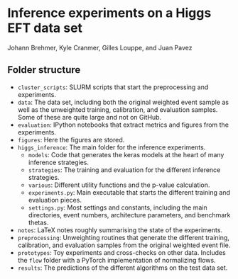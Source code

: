 # Inference experiments on a Higgs EFT data set

Johann Brehmer, Kyle Cranmer, Gilles Louppe, and Juan Pavez

## Folder structure

- `cluster_scripts`: SLURM scripts that start the preprocessing and experiments.
- `data`: The data set, including both the original weighted event sample as well as the unweighted training, calibration, and evaluation samples. Some of these are quite large and not on GitHub.
- `evaluation`: IPython notebooks that extract metrics and figures from the experiments.
- `figures`: Here the figures are stored.
- `higgs_inference`: The main folder for the inference experiments.
    - `models`: Code that generates the keras models at the heart of many inference strategies.
    - `strategies`: The training and evaluation for the different inference strategies.
    - `various`: Different utility functions and the p-value calculation.
    - `experiments.py`: Main executable that starts the different training and evaluation pieces.
    - `settings.py`:  Most settings and constants, including the main directories, event numbers, architecture parameters, and benchmark thetas.
- `notes`: LaTeX notes roughly summarising the state of the experiments.
- `preprocessing`: Unweighting routines that generate the different training, calibration, and evaluation samples from the original weighted event file.
- `prototypes`: Toy experiments and cross-checks on other data. Includes the `flow` folder with a PyTorch implementation of normalizing flows.
- `results`: The predictions of the different algorithms on the test data set.